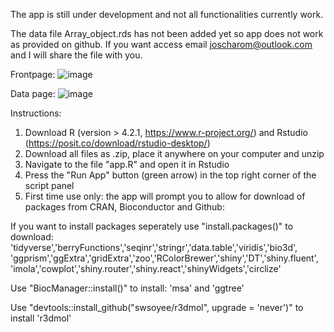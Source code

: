 The app is still under development and not all functionalities currently work.

The data file Array_object.rds has not been added yet so app does not work as provided on github. 
If you want access email joscharom@outlook.com and I will share the file with you.

Frontpage:
![image](https://github.com/JoschaRombach/Proteome-wide_map_of_membrane_binding/assets/153042844/9088bc27-9fad-4d97-ae31-1dba8ea0d637)


Data page:
![image](https://github.com/JoschaRombach/Proteome-wide_map_of_membrane_binding/assets/153042844/f8dec209-dfd1-4dd8-94b7-59d360c226ef)

Instructions:
1. Download R (version > 4.2.1, https://www.r-project.org/) and Rstudio (https://posit.co/download/rstudio-desktop/)
2. Download all files as .zip, place it anywhere on your computer and unzip
3. Navigate to the file "app.R" and open it in Rstudio
4. Press the "Run App" button (green arrow) in the top right corner of the script panel
5. First time use only: the app will prompt you to allow for download of packages from CRAN, Bioconductor and Github:

If you want to install packages seperately use "install.packages()" to download:
'tidyverse','berryFunctions','seqinr','stringr','data.table','viridis','bio3d',
'ggprism','ggExtra','gridExtra','zoo','RColorBrewer','shiny','DT','shiny.fluent',
'imola','cowplot','shiny.router','shiny.react','shinyWidgets','circlize'

Use "BiocManager::install()" to install: 'msa' and 'ggtree'

Use "devtools::install_github("swsoyee/r3dmol", upgrade = 'never')" to install 'r3dmol'
